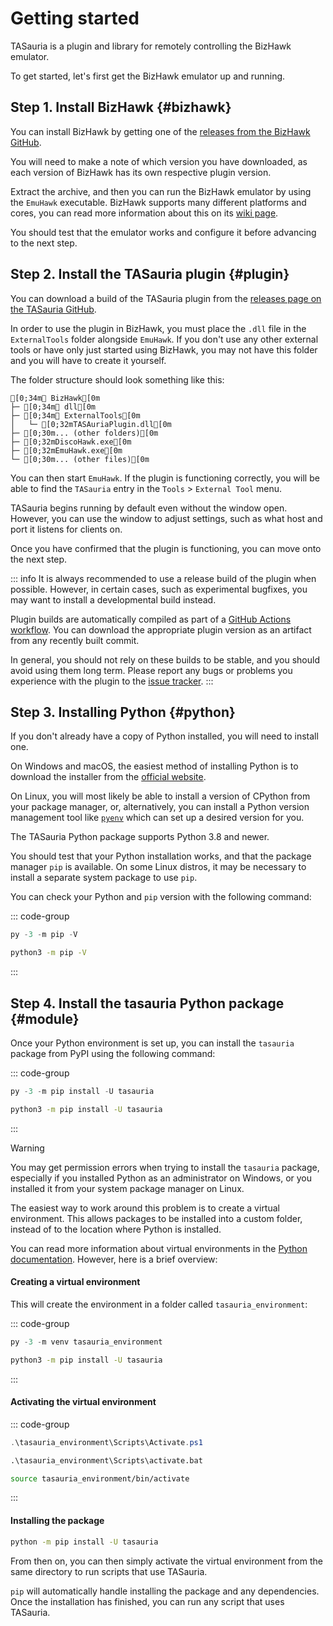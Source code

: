 
# Getting started

TASauria is a plugin and library for remotely controlling the BizHawk emulator.

To get started, let's first get the BizHawk emulator up and running.

## Step 1. Install BizHawk {#bizhawk}

You can install BizHawk by getting one of the [releases from the BizHawk GitHub](https://github.com/TASEmulators/BizHawk/releases/).

You will need to make a note of which version you have downloaded, as each version of BizHawk has its own respective plugin version.

Extract the archive, and then you can run the BizHawk emulator by using the `EmuHawk` executable. BizHawk supports many different platforms and cores, you can read more information about this on its [wiki page](https://tasvideos.org/Bizhawk).

You should test that the emulator works and configure it before advancing to the next step.

## Step 2. Install the TASauria plugin {#plugin}

You can download a build of the TASauria plugin from the [releases page on the TASauria GitHub](https://github.com/scarletcafe/tasauria/releases).

In order to use the plugin in BizHawk, you must place the `.dll` file in the `ExternalTools` folder alongside `EmuHawk`. If you don't use any other external tools or have only just started using BizHawk, you may not have this folder and you will have to create it yourself.

The folder structure should look something like this:

```ansi
[0;34m📁 BizHawk[0m
├─ [0;34m📁 dll[0m
├─ [0;34m📁 ExternalTools[0m
│   └─ [0;32mTASAuriaPlugin.dll[0m
├─ [0;30m... (other folders)[0m
├─ [0;32mDiscoHawk.exe[0m
├─ [0;32mEmuHawk.exe[0m
└─ [0;30m... (other files)[0m
```

You can then start `EmuHawk`.
If the plugin is functioning correctly, you will be able to find the `TASauria` entry in the `Tools` > `External Tool` menu.

TASauria begins running by default even without the window open. However, you can use the window to adjust settings, such as what host and port it listens for clients on.

Once you have confirmed that the plugin is functioning, you can move onto the next step.

::: info
It is always recommended to use a release build of the plugin when possible. However, in certain cases, such as experimental bugfixes, you may want to install a developmental build instead.

Plugin builds are automatically compiled as part of a [GitHub Actions workflow](https://github.com/scarletcafe/tasauria/actions). You can download the appropriate plugin version as an artifact from any recently built commit.

In general, you should not rely on these builds to be stable, and you should avoid using them long term. Please report any bugs or problems you experience with the plugin to the [issue tracker](https://github.com/scarletcafe/tasauria/issues).
:::

## Step 3. Installing Python {#python}

If you don't already have a copy of Python installed, you will need to install one.

On Windows and macOS, the easiest method of installing Python is to download the installer from the [official website](https://www.python.org/downloads/).

On Linux, you will most likely be able to install a version of CPython from your package manager, or, alternatively, you can install a Python version management tool like [`pyenv`](https://github.com/pyenv/pyenv?tab=readme-ov-file#installation) which can set up a desired version for you.

The TASauria Python package supports Python 3.8 and newer.

You should test that your Python installation works, and that the package manager `pip` is available. On some Linux distros, it may be necessary to install a separate system package to use `pip`.

You can check your Python and `pip` version with the following command:

::: code-group

```powershell [Windows]
py -3 -m pip -V
```

```bash [Linux]
python3 -m pip -V
```

:::

## Step 4. Install the tasauria Python package {#module}

Once your Python environment is set up, you can install the `tasauria` package from PyPI using the following command:

::: code-group

```powershell [Windows]
py -3 -m pip install -U tasauria
```

```bash [Linux]
python3 -m pip install -U tasauria
```

:::

> [!WARNING]
> You may get permission errors when trying to install the `tasauria` package, especially if you installed Python as an administrator on Windows, or you installed it from your system package manager on Linux.
>
> The easiest way to work around this problem is to create a virtual environment. This allows packages to be installed into a custom folder, instead of to the location where Python is installed.
>
> You can read more information about virtual environments in the [Python documentation](https://docs.python.org/3/library/venv.html). However, here is a brief overview:
>
> #### Creating a virtual environment
>
> This will create the environment in a folder called `tasauria_environment`:
>
> ::: code-group
>
> ```powershell [Windows]
> py -3 -m venv tasauria_environment
> ```
>
> ```bash [Linux]
> python3 -m pip install -U tasauria
> ```
>
> :::
>
> #### Activating the virtual environment
> ::: code-group
>
> ```powershell [Windows (PowerShell)]
> .\tasauria_environment\Scripts\Activate.ps1
> ```
>
> ```cmd [Windows (cmd)]
> .\tasauria_environment\Scripts\activate.bat
> ```
>
> ```bash [Linux]
> source tasauria_environment/bin/activate
> ```
>
> :::
>
> #### Installing the package
>
> ```bash
> python -m pip install -U tasauria
> ```
>
> From then on, you can then simply activate the virtual environment from the same directory to run scripts that use TASauria.

`pip` will automatically handle installing the package and any dependencies. Once the installation has finished, you can run any script that uses TASauria.
